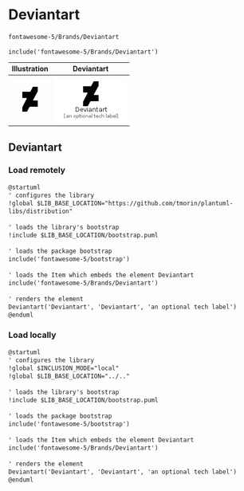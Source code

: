 # Deviantart


```text
fontawesome-5/Brands/Deviantart
```

```text
include('fontawesome-5/Brands/Deviantart')
```



| Illustration | Deviantart |
| :---: | :---: |
| ![illustration for Illustration](../../fontawesome-5/Brands/Deviantart.png) | ![illustration for Deviantart](../../fontawesome-5/Brands/Deviantart.Local.png) |




## Deviantart

### Load remotely
```plantuml
@startuml
' configures the library
!global $LIB_BASE_LOCATION="https://github.com/tmorin/plantuml-libs/distribution"

' loads the library's bootstrap
!include $LIB_BASE_LOCATION/bootstrap.puml

' loads the package bootstrap
include('fontawesome-5/bootstrap')

' loads the Item which embeds the element Deviantart
include('fontawesome-5/Brands/Deviantart')

' renders the element
Deviantart('Deviantart', 'Deviantart', 'an optional tech label')
@enduml
```

### Load locally
```plantuml
@startuml
' configures the library
!global $INCLUSION_MODE="local"
!global $LIB_BASE_LOCATION="../.."

' loads the library's bootstrap
!include $LIB_BASE_LOCATION/bootstrap.puml

' loads the package bootstrap
include('fontawesome-5/bootstrap')

' loads the Item which embeds the element Deviantart
include('fontawesome-5/Brands/Deviantart')

' renders the element
Deviantart('Deviantart', 'Deviantart', 'an optional tech label')
@enduml
```

